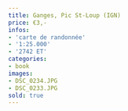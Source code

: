 ```yaml
---
title: Ganges, Pic St-Loup (IGN)
price: €3,-
infos:  
- 'carte de randonnée'
- '1:25.000'
- '2742 ET'
categories:
- book
images:
- DSC_0234.JPG
- DSC_0233.JPG
sold: true
---
```

